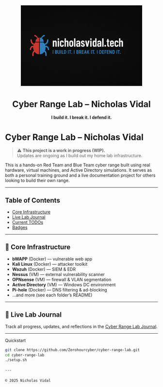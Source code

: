 <p align="center">
  <img src="docs/IMG_9563.png" alt="IMG_9563.png" width="400"/>
</p>

<h1 align="center">Cyber Range Lab – Nicholas Vidal</h1>
<p align="center"><strong>I build it. I break it. I defend it.</strong></p>

# Cyber Range Lab – Nicholas Vidal

> ⚠️ **This project is a work in progress (WIP).**  
> Updates are ongoing as I build out my home lab infrastructure.

This is a hands-on Red Team and Blue Team cyber range built using real hardware, virtual machines, and Active Directory simulations. It serves as both a personal training ground and a live documentation project for others looking to build their own range.

---

## Table of Contents
- [Core Infrastructure](#-core-infrastructure)
- [Live Lab Journal](#-live-lab-journal)
- [Current TODOs](#-current-todos)
- [Badges](#-badges)

---

## 🧱 Core Infrastructure

- **bWAPP** (Docker) — vulnerable web app  
- **Kali Linux** (Docker) — attacker toolkit  
- **Wazuh** (Docker) — SIEM & EDR  
- **Nessus** (VM) — external vulnerability scanner  
- **OPNsense** (VM) — firewall & VLAN segmentation  
- **Active Directory** (VM) — Windows DC environment  
- **Pi-hole** (Docker) — DNS filtering & ad-blocking  
- …and more (see each folder’s README)

---

## 📓 Live Lab Journal

Track all progress, updates, and reflections in the [Cyber Range Lab Journal](https://zerohourcyber.github.io/docs/lab_journal).

---

 Quickstart

```bash
git clone https://github.com/Zerohourcyber/cyber-range-lab.git
cd cyber-range-lab
./setup.sh 

---

© 2025 Nicholas Vidal
